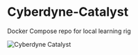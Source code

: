 # Cyberdyne-Catalyst

Docker Compose repo for local learning rig



![Cyberdyne Catalyst](https://raw.githubusercontent.com/Fasticon1/Cyberdyne-Catalyst/refs/heads/main/CyberdyneCatalyst.webp)





